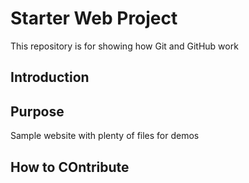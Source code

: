 # Starter Web Project

This repository is for showing how Git and GitHub work

## Introduction

## Purpose

Sample website with plenty of files for demos

## How to COntribute
